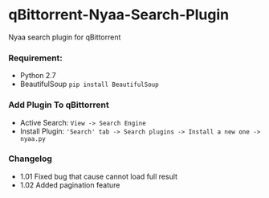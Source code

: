 # qBittorrent-Nyaa-Search-Plugin
Nyaa search plugin for qBittorrent 

### Requirement:

- Python 2.7
- BeautifulSoup
`pip install BeautifulSoup`

### Add Plugin To qBittorrent

- Active Search: `View -> Search Engine`
- Install Plugin: `'Search' tab -> Search plugins -> Install a new one -> nyaa.py`

### Changelog

- 1.01 Fixed bug that cause cannot load full result
- 1.02 Added pagination feature

